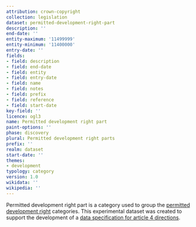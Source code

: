 ```yaml
---
attribution: crown-copyright
collection: legislation
dataset: permitted-development-right-part
description: ''
end-date: ''
entity-maximum: '11499999'
entity-minimum: '11400000'
entry-date: ''
fields:
- field: description
- field: end-date
- field: entity
- field: entry-date
- field: name
- field: notes
- field: prefix
- field: reference
- field: start-date
key-field: ''
licence: ogl3
name: Permitted development right part
paint-options: ''
phase: discovery
plural: Permitted development right parts
prefix: ''
realm: dataset
start-date: ''
themes:
- development
typology: category
version: 1.0
wikidata: ''
wikipedia: ''
---
```


Permitted development right part is a category used to group the [permitted development right](/dataset/permitted-development-right) categories.
This experimental dataset was created to support the development of a [data specification for article 4 directions](https://www.digital-land.info/guidance/specifications/article-4-direction).
